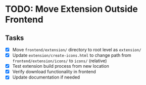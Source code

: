 # TODO: Move Extension Outside Frontend

## Tasks
- [x] Move `frontend/extension/` directory to root level as `extension/`
- [x] Update `extension/create-icons.html` to change path from `frontend/extension/icons/` to `icons/` (relative)
- [x] Test extension build process from new location
- [x] Verify download functionality in frontend
- [x] Update documentation if needed
